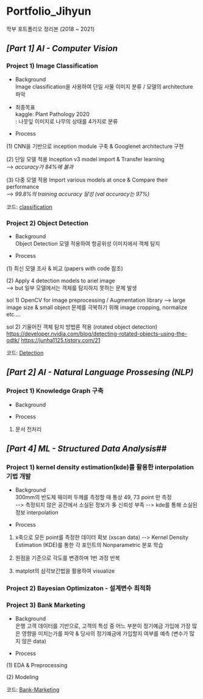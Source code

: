# Portfolio_Jihyun
학부 포트폴리오 정리본 (2018 ~ 2021)


## _[Part 1] AI - Computer Vision_

### **Project 1) Image Classification**

* Background  
Image classification을 사용하여 단일 사물 이미지 분류 / 모델의 architecture 파악

* 최종목표  
kaggle: Plant Pathology 2020    
: 나뭇잎 이미지로 나무의 상태를 4가지로 분류  

* Process

(1) CNN을 기반으로 inception module 구축 & Googlenet architecture 구현

(2) 단일 모델 적용
    Inception v3 model import & Transfer learning    
    --> _accuracy가 84%에 불과_  
    
(3) 다중 모델 적용
    Import various models at once & Compare their performance  
   --> _99.8%의 training accuracy 달성 (val accuracy는 97%)_  
   
 코드: [classification](https://github.com/soultreemk2/Portfolio_Jihyun/tree/master/AI_Classification)
 
 
 
 
### **Project 2) Object Detection**

* Background  
Object Detection 모델 적용하여 항공위성 이미지에서 객체 탐지

* Process

(1) 최신 모델 조사 & 비교 (papers with code 참조)

(2) Apply 4 detection models to ariel image  
    --> but 일부 모델에서는 객체를 탐지하지 못하는 문제 발생  
    
sol 1) OpenCV for image preprocessing   / Augmentation library
   --> large image size & small object 문제를 극복하기 위해 image cropping, normalize etc....

sol 2) 기울어진 객체 탐지 방법론 적용 (rotated object detection)  
 https://developer.nvidia.com/blog/detecting-rotated-objects-using-the-odtk/
 https://junha1125.tistory.com/21
 
 코드: [Detection](https://github.com/soultreemk2/Portfolio_Jihyun/tree/master/AI_Detection)
 
 
 
 
 ## _[Part 2] AI - Natural Language Prossesing (NLP)_  
 ### **Project 1) Knowledge Graph 구축**

* Background  
 
 
* Process
 1) 문서 전처리
 
 
 
 

## _[Part 4] ML - Structured Data Analysis_##

### **Project 1) kernel density estimation(kde)를 활용한 interpolation 기법 개발**

* Background  
300mm의 반도체 웨이퍼 두께를 측정할 때 통상 49, 73 point 만 측정  
--> 측정되지 않은 공간에서 소실된 정보가 多 신뢰성 부족
--> kde를 통해 소실된 정보 interpolation 

* Process
1) x축으로 모든 point를 측정한 데이터 확보 (xscan data) 
--> Kernel Density Estimation (KDE)를 통한 각 포인트의 Nonparametric 분포 학습

2) 원점을 기준으로 각도를 변경하며 1번 과정 반복

3) matplot의 삼각보간법을 활용하여 visualize



### **Project 2) Bayesian Optimizaton - 설계변수 최적화**






### **Project 3) Bank Marketing**

* Background  
은행 고객 데이터를 기반으로, 고객의 특성 중 어느 부분이 정기예금 가입에 가장 많은 영향을 미치는가를 파악 & 당사의 정기예금에 가입할지 여부를 예측
(변수가 많지 않은 data)

* Process

(1) EDA & Preprocessing
 

(2) Modeling
 
 코드: [Bank-Marketing](https://github.com/soultreemk2/Portfolio_Jihyun/tree/master/ML_bank_marketing)
  

